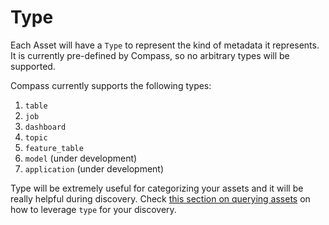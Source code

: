 # Type

Each Asset will have a `Type` to represent the kind of metadata it represents. It is currently pre-defined by Compass, so no arbitrary types will be supported.

Compass currently supports the following types:
1. `table`
2. `job`
3. `dashboard`
4. `topic`
5. `feature_table`
6. `model` (under development)
7. `application` (under development)

Type will be extremely useful for categorizing your assets and it will be really helpful during discovery.
Check [this section on querying assets](../guides/querying#using-the-get-assets-api) on how to leverage `type` for your discovery.
